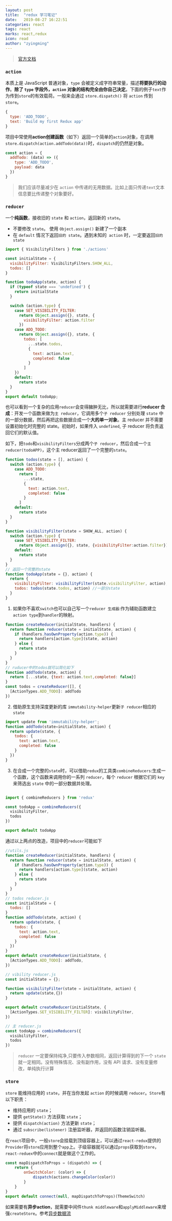 ```yaml
---
layout: post
title:  "redux 学习笔记"
date:   2019-08-27 16:22:51
categories: react
tags: react
marks: react,redux
icon: read
author: "zyingming"
---
```


> [官方文档](https://cn.redux.js.org/docs/introduction/)

### `action`
本质上是 JavaScript 普通对象，`type` 会被定义成字符串常量，描述**将要执行的动作**。**除了 `type` 字段外，`action` 对象的结构完全由你自己决定**。下面的例子`text`作为传到`store`的有效载荷。一般来会通过 `store.dispatch()` 将 `action` 传到 `store`。

```javascript
{
  type: 'ADD_TODO',
  text: 'Build my first Redux app'
}
```
项目中常使用**action创建函数**（如下）返回一个简单的`action`对象，在调用`store.dispatch(action.addTodo(data))`时，`dispatch`的仍然是对象。

```javascript
const action = {
  addTodo: (data) => ({
    type: 'ADD_TODO',
    payload: data
  })
}
```

> 我们应该尽量减少在 `action` 中传递的无用数据。比如上面只传递`text`文本信息要比传递整个对象要好。


### `reducer`
一个**纯函数**，接收旧的 `state` 和 `action`，返回新的 `state`。
- 不要修改 `state`。 使用 `Object.assign()` 新建了一个副本
- 在 `default` 情况下返回`旧的 state`。遇到未知的` action` 时，一定要返回`旧的 state`

```javascript
import { VisibilityFilters } from './actions'

const initialState = {
  visibilityFilter: VisibilityFilters.SHOW_ALL,
  todos: []
}

function todoApp(state, action) {
  if (typeof state === 'undefined') {
    return initialState
  }

  switch (action.type) {
    case SET_VISIBILITY_FILTER:
      return Object.assign({}, state, {
        visibilityFilter: action.filter
      })
    case ADD_TODO:
      return Object.assign({}, state, {
        todos: [
          ...state.todos,
          {
            text: action.text,
            completed: false
          }
        ]
    })
    default:
      return state
  }
}
export default todoApp;
```

也可以看到一个复杂的应用`reducer`会变得臃肿无比，所以就需要进行**reducer 合成**：开发一个函数来做为`主 reducer`，它调用多个`子 reducer` 分别处理 `state` 中的一部分数据，然后再把这些数据合成一个**大的单一对象**。主 reducer 并不需要设置初始化时完整的 state。初始时，如果传入 `undefined`, 子 reducer 将负责返回它们的默认值。

如下，把`todo`和`visibilityFilters`分成两个`子 reducer`，然后合成一个`主 reducer(todoAPP)`，这个主 reducer返回了一个完整的`state`。

```javascript
function todos(state = [], action) {
  switch (action.type) {
    case ADD_TODO:
      return [
        ...state,
        {
          text: action.text,
          completed: false
        }
      ]
    default:
      return state
  }
}

function visibilityFilter(state = SHOW_ALL, action) {
  switch (action.type) {
    case SET_VISIBILITY_FILTER:
      return Object.assign({}, state, {visibilityFilter:action.filter})
    default:
      return state
  }
}
// 返回一个完整的state
function todoApp(state = {}, action) {
  return {
    visibilityFilter: visibilityFilter(state.visibilityFilter, action),// 子reducer修改自己的state
    todos: todos(state.todos, action) //一部分state
  }
}
```

1. 如果你不喜欢`switch`也可以自己写一个`reducer 生成器`:作为辅助函数建立`action type`到`handler`的映射。

```javascript
function createReducer(initialState, handlers) {
  return function reducer(state = initialState, action) {
    if (handlers.hasOwnProperty(action.type)) {
      return handlers[action.type](state, action)
    } else {
      return state
    }
  }
}
// ruducer中的todos就可以简化如下
function addTodo(state, action) {
  return [...state, {text: action.text,completed: false}]
}
const todos = createReducer([], {
  [ActionTypes.ADD_TODO]: addTodo
})
```
2. 借助原生支持深度更新的库 `immutability-helper`更新`子 reducer`相应的`state`

```javascript
import update from 'immutability-helper';
function addTodo(state=initialState, action) {
  return update(state, {
    todos: {
      text: action.text,
      completed: false
    }
  })
}
```

3. 在合成一个完整的`state`时，可以借助`redux`的工具类`combineReducers`:生成一个函数，这个函数来调用你的一系列 `reducer`，每个 `reducer` 根据它们的 `key` 来筛选出 `state` 中的一部分数据并处理。

```javascript

import { combineReducers } from 'redux'

const todoApp = combineReducers({
  visibilityFilter,
  todos
})

export default todoApp

```

通过以上两点的改造，项目中的`reducer`可能如下

```javascript
//utils.js
function createReducer(initialState, handlers) {
  return function reducer(state = initialState, action) {
    if (handlers.hasOwnProperty(action.type)) {
      return handlers[action.type](state, action)
    } else {
      return state
    }
  }
}
// todos reducer.js
const initialState = {
  todos: []
}
function addTodo(state, action) {
  return update(state, {
    todos: {
      text: action.text,
      completed: false
    }
  })
}
export default createReducer(initialState, {
  [ActionTypes.ADD_TODO]: addTodo,
})

// vibility reducer.js
const initialState = {};

function visibilityFilter(state = initialState, action) {
  return update(state,{})
}

export default createReducer(initialState, {
  [ActionTypes.SET_VISIBILITY_FILTER]: visibilityFilter,
})

// 主 reducer.js 
const todoApp = combineReducers({
  visibilityFilter,
  todos
})
```

>`reducer` 一定要保持纯净,只要传入参数相同，返回计算得到的下一个 `state` 就一定相同。没有特殊情况、没有副作用，没有 API 请求、没有变量修改，单纯执行计算

### `store`
`store` 能维持应用的 `state`，并在当你发起 `action` 的时候调用 `reducer`。`Store`有以下职责：
- 维持应用的 `state`；
- 提供 `getState()` 方法获取 `state`；
- 提供 `dispatch(action)` 方法更新 `state`；
- 通过 `subscribe(listener)` 注册监听器，并返回的函数注销监听器。

在`react`项目中，一般`store`会挂载到顶级容器上，可以通过`react-redux`提供的`Provider`将`store`应用到整个`app`上。子级容器就可以通过`props`获取到`store`，`react-reduex`中的`connect`就是做这个工作的。

```javascript
const mapDispatchToProps = (dispatch) => {
	return {
		onSwitchColor: (color) => {
			dispatch(actions.changeColor(color))
		}
	}
}
export default connect(null, mapDispatchToProps)(ThemeSwitch)
```

如果需要有**异步action**，就需要中间件`thunk middleware`和`applyMiddleware`来增强`createStore`。参考[异步数据流](https://cn.redux.js.org/docs/advanced/AsyncFlow.html)

